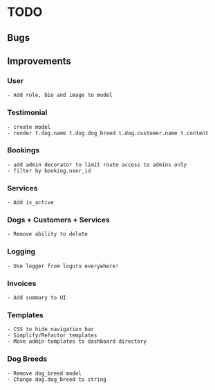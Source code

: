 # TODO

## Bugs

## Improvements

### User

    - Add role, bio and image to model

### Testimonial

    - create model
    - render t.dog.name t.dog.dog_breed t.dog.customer.name t.content

### Bookings

    - add admin decorator to limit route access to admins only
    - filter by booking.user_id

### Services

    - Add is_active

### Dogs + Customers + Services

    - Remove ability to delete

### Logging

    - Use logger from loguru everywhere!

### Invoices

    - Add summary to UI

### Templates
    
    - CSS to hide navigation bar
    - Simplify/Refactor templates
    - Move admin templates to dashboard directory

### Dog Breeds

    - Remove dog_breed model
    - Change dog.dog_breed to string
